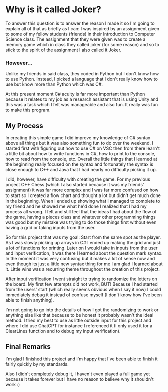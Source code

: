 # Why is it called Joker?
To answer this question is to answer the reason I made it so I'm going to explain all of that as briefly as I can:
I was inspired by an assignment given to some of my fellow students (friends) in their Introduction to Computer Science class. The assignment that they were given was to create a memory game which in class they called joker (for some reason) and so to stick to the spirit of the assignment I also called it Joker.

### However...

Unlike my friends in said class, they coded in Python but I don't know how to use Python. Instead, I picked a language that I don't really know how to use but know more than Python which was C#.

At this present moment C# acuity is far more important than Python because it relates to my job as a research assistant that is using Unity and this was a task which I felt was manageable and also fun. It really was fun to make this program.

## My Process

In creating this simple game I did improve my knowledge of C# syntax above all things but it was also something fun to do over the weekend. I started first with figuring out how to use C# on VSC then from there learn't a little bit about how to write functions in C#, how to print to the console, how to read from the console, etc. Overall the little things that I learned at the beginning really focused on the syntax and fortunately the syntax is close enough to C++ and Java that I had nearly no difficulty picking it up.

I did, however, have difficulty with creating the game. For my previous project C++ Chess (which I also started because it was my friends' assignment) it was far more complex and I was far more confused on how to start so I created a flow chart and thought a lot but didn't get much done in the beginning. When I ended up showing what I managed to complete to my friend and he showed me what he'd done I realized that I had my process all wrong. I felt and still feel that the ideas I had about the flow of the game, having a pieces class and whatever other programming things was good but my mistake was trying to do those things first without even having a grid or taking inputs from the user.

So for this project that was my goal: Start from the same spot as the player. As I was slowly picking up arrays in C# I ended up making the grid and just a lot of functions for printing. Later on I would take in inputs from the user and input verification, it was there I learned about the question mark syntax. In the moment it was very confusing but it makes a lot of sense now and even though its just a little new syntax thing for me I am glad I learned about it. Little wins was a recurring theme throughout the creation of this project. 

After input verification I went straight to trying to randomize the letters on the board. My first few attempts did not work, BUT! Because I had started from the users' start (which really seems obvious when I say it now) I could immediately debug it instead of confuse myself (I don't know how I've been able to finish anything).

I'm not going to go into the details of how I got the randomizing to work or anything else like that because to be honest it probably wasn't the ideal method. I tried my best to use as little outside input for this project and where I did use ChatGPT for instance I referenced it (I only used it for a ClearLines function and to debug my input verification).

## Final Remarks

I'm glad I finished this project and I'm happy that I've been able to finish it fairly quickly by my standards. 

Also I didn't completely debug it, I haven't even played a full game yet because it takes forever but I have no reason to believe why it shouldn't work :)
